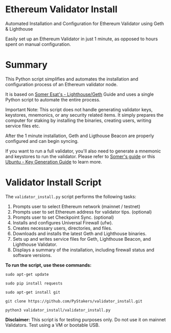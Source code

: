 # Ethereum Validator Install
Automated Installation and Configuration for Ethereum Validator using Geth & Lighthouse

Easily set up an Ethereum Validator in just 1 minute, as opposed to hours spent on manual configuration.

# Summary
This Python script simplifies and automates the installation and configuration process of an Ethereum validator node.

It is based on [Somer Esat's - Lighthouse/Geth](https://someresat.medium.com/guide-to-staking-on-ethereum-ubuntu-lighthouse-773f5d982e03) Guide and uses a single Python script to automate the entire process.

Important Note: This script does not handle generating validator keys, keystores, mnemonics, or any security related items. It simply prepares the computer for staking by installing the binaries, creating users, writing service files etc. 

After the 1 minute installation, Geth and Ligthouse Beacon are properly configured and can begin syncing.

If you want to run a full validator, you'll also need to generate a mnemonic and keystores to run the validator. Please refer to [Somer's guide](https://someresat.medium.com/guide-to-staking-on-ethereum-ubuntu-lighthouse-773f5d982e03) or this [Ubuntu - Key Generation Guide](https://agstakingco.gitbook.io/eth-2-0-key-generation-ubuntu-live-usb/) to learn more.

# Validator Install Script
The `validator_install.py` script performs the following tasks:

1) Prompts user to select Ethereum network (mainnet / testnet)
2) Prompts user to set Ethereum address for validator tips. (optional)
3) Prompts user to set Checkpoint Sync. (optional)
4) Installs and configures Universal Firewall (ufw).
5) Creates necessary users, directories, and files.
6) Downloads and installs the latest Geth and Lighthouse binaries.
7) Sets up and writes service files for Geth, Lighthouse Beacon, and Lighthouse Validator.
8) Displays a summary of the installation, including firewall status and software versions.

**To run the script, use these commands:**

`sudo apt-get update`

`sudo pip install requests`

`sudo apt-get install git`

`git clone https://github.com/PyStakers/validator_install.git`

`python3 validator_install/validator_install.py`


**Disclaimer:** This script is for testing purposes only. Do not use it on mainnet Validators. Test using a VM or bootable USB.
